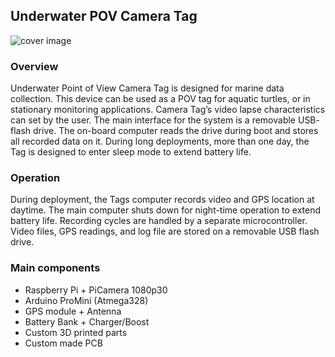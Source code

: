 ## Underwater POV Camera Tag
![cover image](https://github.com/ArthurBondar/Underwater-POV-Camera-Tag/tree/master/Documentation/images/CoverImage.jpg)
### Overview
Underwater Point of View Camera Tag is designed for marine data collection. This device can be used as
a POV tag for aquatic turtles, or in stationary monitoring applications. Camera Tag’s
video lapse characteristics can set by the user. The main interface for the system is a removable USB-
flash drive. The on-board computer reads the drive during boot and stores all recorded data on it. During
long deployments, more than one day, the Tag is designed to enter sleep mode to extend battery life.
### Operation
During deployment, the Tags computer records video and GPS location at daytime. The main computer shuts down for night-time operation to extend battery life. Recording cycles are handled by a separate microcontroller. Video files, GPS readings, and log file are stored on a removable USB flash drive.
### Main components
* Raspberry Pi + PiCamera 1080p30
* Arduino ProMini (Atmega328)
* GPS module + Antenna
* Battery Bank + Charger/Boost
* Custom 3D printed parts
* Custom made PCB

